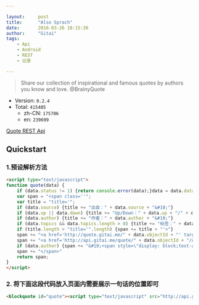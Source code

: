 ```yaml
---

layout:     post
title:      "Also Sprach"
date:       2016-03-26 18:15:36
author:     "Gitai"
tags:
    - Api
    - Android
    - REST
    - 记录

---
```


> Share our collection of inspirational and famous quotes by authors you know and love. @BrainyQuote

* Version: `0.2.4`
* Total: `415405`
    * zh-CN: `175706`
    * en: `239699`

[Quote REST Api](http://api.gitai.me/quote)

<!--more-->

<script type="text/javascript">
function quote(data) {
    if (data.status != 1) {return console.error(data);}data = data.data?data.data:null;if (!data || !data.title) {return}
    var span = "<span class=''";
    var title = "title='";
    if (data.source) {title += "出自：" + data.source + "&#10;"}
    if (data.up || data.down) {title += "Up/Down：" + data.up + "/" + data.down + "&#10;"}
    if (data.author) {title += "作者：" + data.author + "&#10;"}
    if (data.topics && data.topics.length > 0) {title += "标签：" + data.topics.join(",") + "&#10;"}
    if (title.length > "title='".length) {span += title + "'>"}
    span += "<a href='http://quote.gitai.me/" + data.objectId + "' target='_blank'>" + ((data.lang=="en")?"「" + data.title + "」":"『" + data.title + "』") + "</a>";
    span += "<a href='http://api.gitai.me/quote/" + data.objectId + "/up' target='_blank'>+</a>/<a href='http://api.gitai.me/quote/" + data.objectId + "/down' target='_blank'>-</a>"
    if (data.author) {span += "&#10;<span style=\"display: block;text-align: right;\"> —— " + data.author + "</span>"}
    span += "</span>"
    return span;
}
</script>

<blockquote id="quote"><script type="text/javascript" src="http://api.gitai.me/quote/rand?jsonp=document.write(quote(%s))"></script></blockquote>

## Quickstart

### 1.预设解析方法

```html
<script type="text/javascript">
function quote(data) {
	if (data.status != 1) {return console.error(data);}data = data.data?data.data:null;if (!data || !data.title) {return}
	var span = "<span class=''";
	var title = "title='";
	if (data.source) {title += "出自：" + data.source + "&#10;"}
	if (data.up || data.down) {title += "Up/Down：" + data.up + "/" + data.down + "&#10;"}
	if (data.author) {title += "作者：" + data.author + "&#10;"}
	if (data.topics && data.topics.length > 0) {title += "标签：" + data.topics.join(",") + "&#10;"}
	if (title.length > "title='".length) {span += title + "'>"}
	span += "<a href='http://quote.gitai.me/" + data.objectId + "' target='_blank'>" + ((data.lang=="en")?"「" + data.title + "」":"『" + data.title + "』") + "</a>";
	span += "<a href='http://api.gitai.me/quote/" + data.objectId + "/up' target='_blank'>+</a>/<a href='http://api.gitai.me/quote/" + data.objectId + "/down' target='_blank'>-</a>"
	if (data.author) {span += "&#10;<span style=\"display: block;text-align: right;\"> —— " + data.author + "</span>"}
	span += "</span>"
	return span;
}
</script>
```

### 2. 将下面这段代码放入页面内需要展示一句话的位置即可

```html
<blockquote id="quote"><script type="text/javascript" src="http://api.gitai.me/quote/rand?jsonp=document.write(quote(%s))"></script></blockquote>
```

